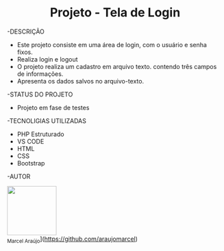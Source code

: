 <h1 align="center"> Projeto - Tela de Login </h1>

-DESCRIÇÃO
* Este projeto consiste em uma área de login, com o usuário e senha fixos.
* Realiza login e logout
* O projeto realiza um cadastro em arquivo texto. contendo três campos de
  informações.
* Apresenta os dados salvos no arquivo-texto.

-STATUS DO PROJETO
* Projeto em fase de testes

-TECNOLIGIAS UTILIZADAS
* PHP Estruturado
* VS CODE
* HTML
* CSS
* Bootstrap

-AUTOR

<img src="https://avatars.githubusercontent.com/u/89671847?v=4" width=115><br><sub>   Marcel Araújo</sub>](https://github.com/araujomarcel)
